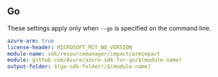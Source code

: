 ## Go

These settings apply only when `--go` is specified on the command line.

```yaml $(go) && $(track2)
azure-arm: true
license-header: MICROSOFT_MIT_NO_VERSION
module-name: sdk/resourcemanager/impact/armimpact
module: github.com/Azure/azure-sdk-for-go/$(module-name)
output-folder: $(go-sdk-folder)/$(module-name)
```
